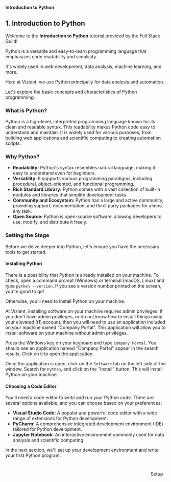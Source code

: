 **Introduction to Python**

## 1. Introduction to Python

Welcome to the **Introduction to Python** tutorial provided by the Full Stack Guild! 

Python is a versatile and easy-to-learn programming language that emphasizes code readability and simplicity. 

It's widely used in web development, data analysis, machine learning, and more. 

Here at Vizient, we use Python principally for data analysis and automation.

Let's explore the basic concepts and characteristics of Python programming.

### What is Python?

Python is a high-level, interpreted programming language known for its clean and readable syntax. This readability makes Python code easy to understand and maintain. It is widely used for various purposes, from building web applications and scientific computing to creating automation scripts.

### Why Python?

- **Readability:** Python's syntax resembles natural language, making it easy to understand even for beginners.
- **Versatility:** It supports various programming paradigms, including procedural, object-oriented, and functional programming.
- **Rich Standard Library:** Python comes with a vast collection of built-in modules and libraries that simplify development tasks.
- **Community and Ecosystem:** Python has a large and active community, providing support, documentation, and third-party packages for almost any task.
- **Open Source:** Python is open-source software, allowing developers to use, modify, and distribute it freely.

### Setting the Stage

Before we delve deeper into Python, let's ensure you have the necessary tools to get started.

#### Installing Python

There is a possibility that Python is already installed on your machine. To check, open a command prompt (Windows) or terminal (macOS, Linux) and type `python --version`. If you see a version number printed on the screen, you're good to go!

Otherwise, you'll need to install Python on your machine.

At Vizient, installing software on your machine requires admin privileges. If you don't have admin privileges, or do not know how to install things using your elevated (t1) account, then you will need to use an application included on your machine named "Company Portal". This application will allow you to install software on your machine without admin privileges.

Press the Windows key on your keyboard and type `Company Portal`. You should see an application named "Company Portal" appear in the search results. Click on it to open the application.

Once the application is open, click on the `Software` tab on the left side of the window. Search for `Python`, and click on the "Install" button. This will install Python on your machine.

#### Choosing a Code Editor

You'll need a code editor to write and run your Python code. There are several options available, and you can choose based on your preferences:

- **Visual Studio Code:** A popular and powerful code editor with a wide range of extensions for Python development.
- **PyCharm:** A comprehensive integrated development environment (IDE) tailored for Python development.
- **Jupyter Notebook:** An interactive environment commonly used for data analysis and scientific computing.

In the next section, we'll set up your development environment and write your first Python program.

<br>

<div style="display: flex; justify-content: space-between; align-items: center;">
    <span style="margin: 10px;"></span>
    <a href="https://bitquip.github.io/Python-guide/2_setup" style="margin: 10px; text-decoration: none;">Setup</a>
</div>
